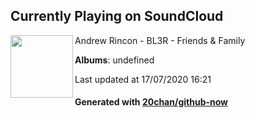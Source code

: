 ## Currently Playing on SoundCloud

[<img align="left" width="100" src="https://i1.sndcdn.com/artworks-000140341222-fp7lcq-t120x120.jpg">](https://soundcloud.com/andrew-rincon-969657416/bl3r-friends-family)

Andrew Rincon - BL3R - Friends & Family

**Albums**: undefined

Last updated at 17/07/2020 16:21

#### Generated with [20chan/github-now](https://github.com/20chan/github-now)


<!--
**20chan/20chan** is a ✨ _special_ ✨ repository because its `README.md` (this file) appears on your GitHub profile.

Here are some ideas to get you started:

- 🔭 I’m currently working on ...
- 🌱 I’m currently learning ...
- 👯 I’m looking to collaborate on ...
- 🤔 I’m looking for help with ...
- 💬 Ask me about ...
- 📫 How to reach me: ...
- 😄 Pronouns: ...
- ⚡ Fun fact: ...
-->
